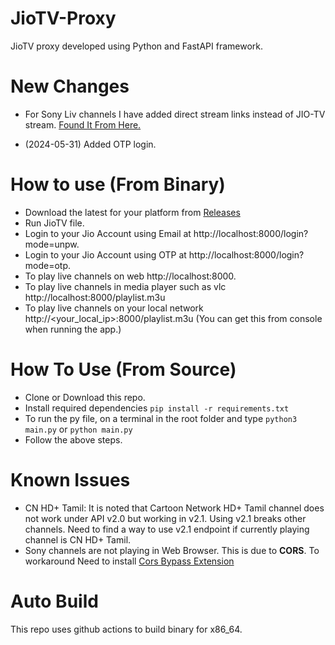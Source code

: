 # JioTV-Proxy

JioTV proxy developed using Python and FastAPI framework.

# New Changes

- For Sony Liv channels I have added direct stream links instead of JIO-TV stream. [Found It From Here.](https://github.com/dhruv-2015/JIOTVServer/blob/main/utils/genPlaylist.mjs)

- (2024-05-31) Added OTP login.

# How to use (From Binary)

- Download the latest for your platform from [Releases](https://github.com/henry-richard7/JioTV-Proxy/releases)
- Run JioTV file.
- Login to your Jio Account using Email at http://localhost:8000/login?mode=unpw.
- Login to your Jio Account using OTP at http://localhost:8000/login?mode=otp.
- To play live channels on web http://localhost:8000.
- To play live channels in media player such as vlc http://localhost:8000/playlist.m3u
- To play live channels on your local network http://<your_local_ip>:8000/playlist.m3u (You can get this from console when running the app.)

# How To Use (From Source)

- Clone or Download this repo.
- Install required dependencies `pip install -r requirements.txt`
- To run the py file, on a terminal in the root folder and type `python3 main.py` or `python main.py`
- Follow the above steps.

# Known Issues

- CN HD+ Tamil: It is noted that Cartoon Network HD+ Tamil channel does not work under API v2.0 but working in v2.1. Using v2.1 breaks other channels. Need to find a way to use v2.1 endpoint if currently playing channel is CN HD+ Tamil.
- Sony channels are not playing in Web Browser. This is due to **CORS**. To workaround Need to install [Cors Bypass Extension](https://chromewebstore.google.com/detail/cors-unblock/lfhmikememgdcahcdlaciloancbhjino?pli=1)

# Auto Build

This repo uses github actions to build binary for x86_64.
